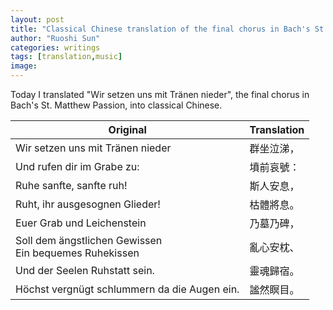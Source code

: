 ```yaml
---
layout: post
title: "Classical Chinese translation of the final chorus in Bach's St. Matthew Passion"
author: "Ruoshi Sun"
categories: writings
tags: [translation,music]
image:
---
```


Today I translated "Wir setzen uns mit Tränen nieder", the final chorus in Bach's St. Matthew Passion, into classical Chinese.

|Original|Translation|
|---|---|
|Wir setzen uns mit Tränen nieder |群坐泣涕，|
|Und rufen dir im Grabe zu: |墳前哀號：|
|Ruhe sanfte, sanfte ruh!  |斯人安息，|
|Ruht, ihr ausgesognen Glieder!  |枯體將息。|
|Euer Grab und Leichenstein |乃墓乃碑，|
|Soll dem ängstlichen Gewissen<br>Ein bequemes Ruhekissen |亂心安枕、|
|Und der Seelen Ruhstatt sein.  |靈魂歸宿。|
|Höchst vergnügt schlummern da die Augen ein.  |謐然瞑目。|
